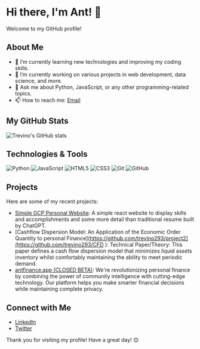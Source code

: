 # Hi there, I'm Ant! 👋

Welcome to my GitHub profile!

## About Me

- 🌱 I’m currently learning new technologies and improving my coding skills.
- 💼 I’m currently working on various projects in web development, data science, and more.
- 💬 Ask me about Python, JavaScript, or any other programming-related topics.
- 📫 How to reach me: [Email](trevino293@gmail.com)

## My GitHub Stats

![Trevino's GitHub stats](https://github-readme-stats.vercel.app/api?username=trevino293&show_icons=true&theme=radical)

## Technologies & Tools

![Python](https://img.shields.io/badge/-Python-333333?style=flat&logo=python)
![JavaScript](https://img.shields.io/badge/-JavaScript-333333?style=flat&logo=javascript)
![HTML5](https://img.shields.io/badge/-HTML5-333333?style=flat&logo=html5)
![CSS3](https://img.shields.io/badge/-CSS3-333333?style=flat&logo=css3)
![Git](https://img.shields.io/badge/-Git-333333?style=flat&logo=git)
![GitHub](https://img.shields.io/badge/-GitHub-333333?style=flat&logo=github)

## Projects

Here are some of my recent projects:

- [Simple GCP Personal Website](https://github.com/trevino293/react-professional-website-ChatGPT): A simple react website to display skills and accomplishments and some more detail than traditional resume built by ChatGPT.
- [Cashflow Dispersion Model: An Application of the Economic Order Quantity to personal Finance](https://github.com/trevino293/project2](https://github.com/trevino293/CFD ): Technical Paper/Theory: This paper defines a cash flow dispersion model that minimizes liquid assets inventory whilst comfortably maintaining the ability to meet periodic demand.
- [antfinance.app (CLOSED BETA)](https://www.linkedin.com/company/ant-finance-app): We're revolutionizing personal finance by combining the power of community intelligence with cutting-edge technology. Our platform helps you make smarter financial decisions while maintaining complete privacy.

## Connect with Me

- [LinkedIn](https://www.linkedin.com/in/anthony-trevinoo)
- [Twitter](https://twitter.com/antfinanceapp)

Thank you for visiting my profile! Have a great day! 😊
